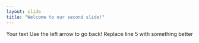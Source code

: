 ```yaml
---
layout: slide
title: "Welcome to our second slide!"
---
```

Your text
Use the left arrow to go back!
Replace line 5 with something better